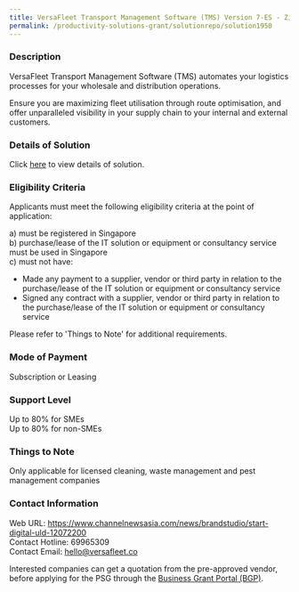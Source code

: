 ```yaml
---
title: VersaFleet Transport Management Software (TMS) Version 7-ES - Zirconium
permalink: /productivity-solutions-grant/solutionrepo/solution1950
---
```


### Description

VersaFleet Transport Management Software (TMS) automates your logistics processes for your wholesale and distribution operations. 

Ensure you are maximizing fleet utilisation through route optimisation, and offer unparalleled visibility in your supply chain to your internal and external customers.

### Details of Solution

Click <a href='https://www.gobusiness.gov.sg/images/psg/VersaFleet_20200530_Desensitised_Annex_3_Part_5.pdf' target='_blank'>here</a> to view details of solution.

### Eligibility Criteria

Applicants must meet the following eligibility criteria at the point of application:

a) must be registered in Singapore <br>
b) purchase/lease of the IT solution or equipment or consultancy service must be used in Singapore <br>
c) must not have:
- Made any payment to a supplier, vendor or third party in relation to the purchase/lease of the IT solution or equipment or consultancy service
- Signed any contract with a supplier, vendor or third party in relation to the purchase/lease of the IT solution or equipment or consultancy service

Please refer to 'Things to Note' for additional requirements.

### Mode of Payment
Subscription or Leasing

### Support Level
Up to 80% for SMEs <br>
Up to 80% for non-SMEs

### Things to Note
Only applicable for licensed cleaning, waste management and pest management companies

### Contact Information
Web URL: https://www.channelnewsasia.com/news/brandstudio/start-digital-uld-12072200 <br>Contact Hotline: 69965309 <br>Contact Email: hello@versafleet.co <br>

Interested companies can get a quotation from the pre-approved vendor, before applying for the PSG through the <a target='_blank' href='https://www.businessgrants.gov.sg/'>Business Grant Portal (BGP)</a>.
